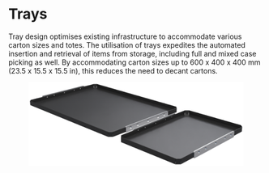 # Trays

Tray design optimises existing infrastructure to accommodate various carton sizes and totes. The utilisation of trays expedites the automated insertion and retrieval of items from storage, including full and mixed case picking as well. By accommodating carton sizes up to 600 x 400 x 400 mm (23.5 x 15.5 x 15.5 in), this reduces the need to decant cartons.

<figure><img src="../../../.gitbook/assets/Tray and Half tray.png" alt="" width="563"><figcaption></figcaption></figure>
